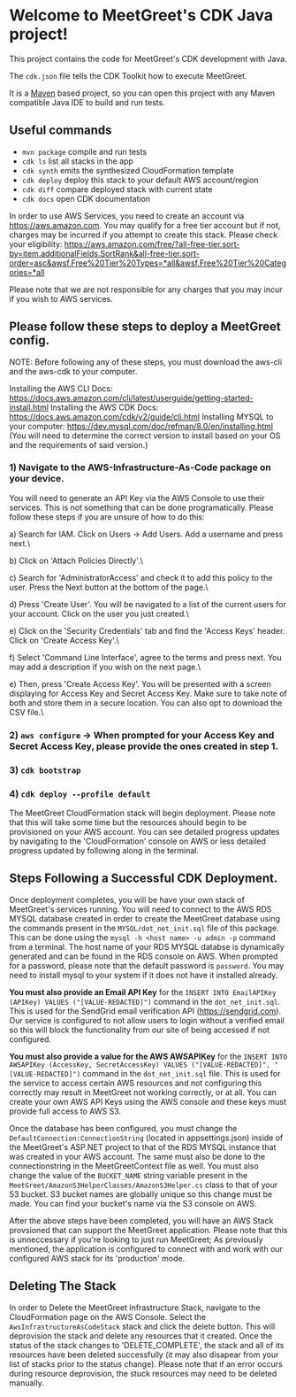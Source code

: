 # Welcome to MeetGreet's CDK Java project!

This project contains the code for MeetGreet's CDK development with Java.

The `cdk.json` file tells the CDK Toolkit how to execute MeetGreet.

It is a [Maven](https://maven.apache.org/) based project, so you can open this project with any Maven compatible Java IDE to build and run tests.

## Useful commands

 * `mvn package`     compile and run tests
 * `cdk ls`          list all stacks in the app
 * `cdk synth`       emits the synthesized CloudFormation template
 * `cdk deploy`      deploy this stack to your default AWS account/region
 * `cdk diff`        compare deployed stack with current state
 * `cdk docs`        open CDK documentation

In order to use AWS Services, you need to create an account via https://aws.amazon.com. You may qualify for a free tier account but if not, charges may be incurred if you attempt to create this stack. Please check your eligibility: https://aws.amazon.com/free/?all-free-tier.sort-by=item.additionalFields.SortRank&all-free-tier.sort-order=asc&awsf.Free%20Tier%20Types=*all&awsf.Free%20Tier%20Categories=*all

Please note that we are not responsible for any charges that you may incur if you wish to AWS services.

## Please follow these steps to deploy a MeetGreet config.

NOTE: Before following any of these steps, you must download the aws-cli and the aws-cdk to your computer.

Installing the AWS CLI Docs: https://docs.aws.amazon.com/cli/latest/userguide/getting-started-install.html
Installing the AWS CDK Docs: https://docs.aws.amazon.com/cdk/v2/guide/cli.html
Installing MYSQL to your computer: https://dev.mysql.com/doc/refman/8.0/en/installing.html (You will need to determine the correct version to install based on your OS and the requirements of said version.)

### 1) Navigate to the AWS-Infrastructure-As-Code package on your device.

You will need to generate an API Key via the AWS Console to use their services. This is not something that can be done programatically. Please follow these steps if you are unsure of how to do this:

   a) Search for IAM. Click on Users -> Add Users. Add a username and press next.\ 
    
   b) Click on 'Attach Policies Directly'.\
    
   c) Search for 'AdministratorAccess' and check it to add this policy to the user. Press the Next button at the bottom of the page.\
    
   d) Press 'Create User'. You will be navigated to a list of the current users for your account. Click on the user you just created.\
    
   e) Click on the 'Security Credentials' tab and find the 'Access Keys' header. Click on 'Create Access Key'.\ 
    
   f) Select 'Command Line Interface', agree to the terms and press next. You may add a description if you wish on the next page.\
    
   e) Then, press 'Create Access Key'. You will be presented with a screen displaying for Access Key and Secret Access Key. Make sure to take note of both and store them in a secure location. You can also opt to download the CSV file.\

### 2) `aws configure` -> When prompted for your Access Key and Secret Access Key, please provide the ones created in step 1.
### 3) `cdk bootstrap`
### 4) `cdk deploy --profile default`

The MeetGreet CloudFormation stack will begin deployment. Please note that this will take some time but the resources should begin to be provisioned on your AWS account. You can see detailed progress updates by navigating to the 'CloudFormation' console on AWS or less detailed progress updated by following along in the terminal. 

## Steps Following a Successful CDK Deployment.

Once deployment completes, you will be have your own stack of MeetGreet's services running. You will need to connect to the AWS RDS MYSQL database created in order to create the MeetGreet database using the commands present in the `MYSQL/dot_net_init.sql` file of this package. This can be done using the `mysql -h <host name> -u admin -p` command from a terminal. The host name of your RDS MYSQL databse is dynamically generated and can be found in the RDS console on AWS. When prompted for a password, please note that the default password is `password`. You may need to install mysql to your system if it does not have it installed already. 

**You must also provide an Email API Key** for the `INSERT INTO EmailAPIKey (APIKey) VALUES ("[VALUE-REDACTED]")` command in the `dot_net_init.sql`. This is used for the SendGrid email verification API (https://sendgrid.com). Our service is configured to not allow users to login without a verified email so this will block the functionality from our site of being accessed if not configured.

**You must also provide a value for the AWS AWSAPIKey** for the `INSERT INTO AWSAPIKey (AccessKey, SecretAccessKey) VALUES ("[VALUE-REDACTED]", "[VALUE-REDACTED]")` command in the `dot_net_init.sql` file. This is used for the service to access certain AWS resources and not configuring this correctly may result in MeetGreet not working correctly, or at all. You can create your own AWS API Keys using the AWS console and these keys must provide full access to AWS S3. 

Once the database has been configured, you must change the `DefaultConnection:ConnectionString` (located in appsettings.json) inside of the MeetGreet's ASP.NET project to that of the RDS MYSQL instance that was created in your AWS account. The same must also be done to the connectionstring in the MeetGreetContext file as well. You must also change the value of the `BUCKET_NAME` string variable present in the `MeetGreet/AmazonS3HelperClasses/AmazonS3Helper.cs` class to that of your S3 bucket. S3 bucket names are globally unique so this change must be made. You can find your bucket's name via the S3 console on AWS. 

After the above steps have been completed, you will have an AWS Stack provsioned that can support the MeetGreet application. Please note that this is unneccessary if you're looking to just run MeetGreet; As previously mentioned, the application is configured to connect with and work with our configured AWS stack for its 'production' mode.

## Deleting The Stack

In order to Delete the MeetGreet Infrastructure Stack, navigate to the CloudFormation page on the AWS Console. Select the `AwsInfrastructureAsCodeStack` stack and click the delete button. This will deprovision the stack and delete any resources that it created. Once the status of the stack changes to 'DELETE_COMPLETE', the stack and all of its resources have been deleted successfully (it may also disapear from your list of stacks prior to the status change). Please note that if an error occurs during resource deprovision, the stuck resources may need to be deleted manually.

